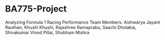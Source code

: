 # BA775-Project
Analyzing Formula 1 Racing Performance
Team Members: Aishwarya Jayant Rauthan, Khushi Khushi, Rajashree Ramaprabu, Saachi Dholakia, Shivakumar Vinod Pillai, Shubham Mishra
